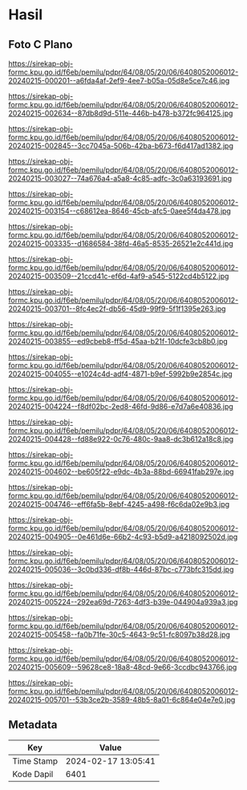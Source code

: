 # Hasil

## Foto C Plano

https://sirekap-obj-formc.kpu.go.id/f6eb/pemilu/pdpr/64/08/05/20/06/6408052006012-20240215-000201--a6fda4af-2ef9-4ee7-b05a-05d8e5ce7c46.jpg

https://sirekap-obj-formc.kpu.go.id/f6eb/pemilu/pdpr/64/08/05/20/06/6408052006012-20240215-002634--87db8d9d-511e-446b-b478-b372fc964125.jpg

https://sirekap-obj-formc.kpu.go.id/f6eb/pemilu/pdpr/64/08/05/20/06/6408052006012-20240215-002845--3cc7045a-506b-42ba-b673-f6d417ad1382.jpg

https://sirekap-obj-formc.kpu.go.id/f6eb/pemilu/pdpr/64/08/05/20/06/6408052006012-20240215-003027--74a676a4-a5a8-4c85-adfc-3c0a63193691.jpg

https://sirekap-obj-formc.kpu.go.id/f6eb/pemilu/pdpr/64/08/05/20/06/6408052006012-20240215-003154--c68612ea-8646-45cb-afc5-0aee5f4da478.jpg

https://sirekap-obj-formc.kpu.go.id/f6eb/pemilu/pdpr/64/08/05/20/06/6408052006012-20240215-003335--d1686584-38fd-46a5-8535-26521e2c441d.jpg

https://sirekap-obj-formc.kpu.go.id/f6eb/pemilu/pdpr/64/08/05/20/06/6408052006012-20240215-003509--21ccd41c-ef6d-4af9-a545-5122cd4b5122.jpg

https://sirekap-obj-formc.kpu.go.id/f6eb/pemilu/pdpr/64/08/05/20/06/6408052006012-20240215-003701--8fc4ec2f-db56-45d9-99f9-5f1f1395e263.jpg

https://sirekap-obj-formc.kpu.go.id/f6eb/pemilu/pdpr/64/08/05/20/06/6408052006012-20240215-003855--ed9cbeb8-ff5d-45aa-b21f-10dcfe3cb8b0.jpg

https://sirekap-obj-formc.kpu.go.id/f6eb/pemilu/pdpr/64/08/05/20/06/6408052006012-20240215-004055--e1024c4d-adf4-4871-b9ef-5992b9e2854c.jpg

https://sirekap-obj-formc.kpu.go.id/f6eb/pemilu/pdpr/64/08/05/20/06/6408052006012-20240215-004224--f8df02bc-2ed8-46fd-9d86-e7d7a6e40836.jpg

https://sirekap-obj-formc.kpu.go.id/f6eb/pemilu/pdpr/64/08/05/20/06/6408052006012-20240215-004428--fd88e922-0c76-480c-9aa8-dc3b612a18c8.jpg

https://sirekap-obj-formc.kpu.go.id/f6eb/pemilu/pdpr/64/08/05/20/06/6408052006012-20240215-004602--be605f22-e9dc-4b3a-88bd-66941fab297e.jpg

https://sirekap-obj-formc.kpu.go.id/f6eb/pemilu/pdpr/64/08/05/20/06/6408052006012-20240215-004746--eff6fa5b-8ebf-4245-a498-f6c6da02e9b3.jpg

https://sirekap-obj-formc.kpu.go.id/f6eb/pemilu/pdpr/64/08/05/20/06/6408052006012-20240215-004905--0e461d6e-66b2-4c93-b5d9-a4218092502d.jpg

https://sirekap-obj-formc.kpu.go.id/f6eb/pemilu/pdpr/64/08/05/20/06/6408052006012-20240215-005036--3c0bd336-df8b-446d-87bc-c773bfc315dd.jpg

https://sirekap-obj-formc.kpu.go.id/f6eb/pemilu/pdpr/64/08/05/20/06/6408052006012-20240215-005224--292ea69d-7263-4df3-b39e-044904a939a3.jpg

https://sirekap-obj-formc.kpu.go.id/f6eb/pemilu/pdpr/64/08/05/20/06/6408052006012-20240215-005458--fa0b71fe-30c5-4643-9c51-fc8097b38d28.jpg

https://sirekap-obj-formc.kpu.go.id/f6eb/pemilu/pdpr/64/08/05/20/06/6408052006012-20240215-005609--59628ce8-18a8-48cd-9e66-3ccdbc943766.jpg

https://sirekap-obj-formc.kpu.go.id/f6eb/pemilu/pdpr/64/08/05/20/06/6408052006012-20240215-005701--53b3ce2b-3589-48b5-8a01-6c864e04e7e0.jpg


## Metadata

| Key        | Value               |
| ---------- | ------------------- |
| Time Stamp | 2024-02-17 13:05:41 |
| Kode Dapil | 6401                |



